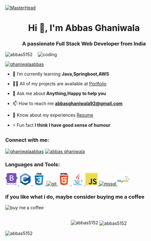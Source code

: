 [![MasterHead](https://dvokhk8ohqhd8.cloudfront.net/assets/engineering_types/full_stack/hero_image-6d2af04d8ff26b2334e0f866b3e3671b8c5e32fca0f4883c2e6a35248e36d77d.svg)](https://rishavchanda.io)
<h1 align="center">Hi 👋, I'm Abbas Ghaniwala</h1>
<h3 align="center">A passionate Full Stack Web Developer from India</h3>
<img align="right"  alt="coding" width="400" src="https://c.tenor.com/2uyENRmiUt0AAAAC/coding.gif">

<p align="left"> <img src="https://komarev.com/ghpvc/?username=abbas5152&label=Profile%20views&color=0e75b6&style=flat" alt="abbas5152" /> </p>

<p align="left"> <a href="https://twitter.com/ghaniwalaabbas" target="blank"><img src="https://img.shields.io/twitter/follow/ghaniwalaabbas?logo=twitter&style=for-the-badge" alt="ghaniwalaabbas" /></a> </p>

- 🌱 I’m currently learning **Java,Springboot,AWS**

- 👨‍💻 All of my projects are available at [Portfolio](https://abbasportfolio51.netlify.app/)

- 💬 Ask me about **Anything,Happy to help you**

- 📫 How to reach me **abbasghaniwala92@gmail.com**

- 📄 Know about my experiences [Resume](https://drive.google.com/file/d/1SDOLqDjqV84bhbFmvyG_T1yoT5ckZ-4A/view?usp=sharing)

- ⚡ Fun fact **I think I have good sense of humour**

<h3 align="left">Connect with me:</h3>
<p align="left">
<a href="https://twitter.com/ghaniwalaabbas" target="blank"><img align="center" src="https://raw.githubusercontent.com/rahuldkjain/github-profile-readme-generator/master/src/images/icons/Social/twitter.svg" alt="ghaniwalaabbas" height="30" width="40" /></a>
<a href="https://linkedin.com/in/abbas ghaniwala" target="blank"><img align="center" src="https://raw.githubusercontent.com/rahuldkjain/github-profile-readme-generator/master/src/images/icons/Social/linked-in-alt.svg" alt="abbas ghaniwala" height="30" width="40" /></a>
</p>

<h3 align="left">Languages and Tools:</h3>
<p align="left"> <a href="https://getbootstrap.com" target="_blank" rel="noreferrer"> <img src="https://raw.githubusercontent.com/devicons/devicon/master/icons/bootstrap/bootstrap-plain-wordmark.svg" alt="bootstrap" width="40" height="40"/> </a> <a href="https://www.cprogramming.com/" target="_blank" rel="noreferrer"> <img src="https://raw.githubusercontent.com/devicons/devicon/master/icons/c/c-original.svg" alt="c" width="40" height="40"/> </a> <a href="https://www.w3schools.com/css/" target="_blank" rel="noreferrer"> <img src="https://raw.githubusercontent.com/devicons/devicon/master/icons/css3/css3-original-wordmark.svg" alt="css3" width="40" height="40"/> </a> <a href="https://git-scm.com/" target="_blank" rel="noreferrer"> <img src="https://www.vectorlogo.zone/logos/git-scm/git-scm-icon.svg" alt="git" width="40" height="40"/> </a> <a href="https://www.w3.org/html/" target="_blank" rel="noreferrer"> <img src="https://raw.githubusercontent.com/devicons/devicon/master/icons/html5/html5-original-wordmark.svg" alt="html5" width="40" height="40"/> </a> <a href="https://www.java.com" target="_blank" rel="noreferrer"> <img src="https://raw.githubusercontent.com/devicons/devicon/master/icons/java/java-original.svg" alt="java" width="40" height="40"/> </a> <a href="https://developer.mozilla.org/en-US/docs/Web/JavaScript" target="_blank" rel="noreferrer"> <img src="https://raw.githubusercontent.com/devicons/devicon/master/icons/javascript/javascript-original.svg" alt="javascript" width="40" height="40"/> </a> <a href="https://www.microsoft.com/en-us/sql-server" target="_blank" rel="noreferrer"> <img src="https://www.svgrepo.com/show/303229/microsoft-sql-server-logo.svg" alt="mssql" width="40" height="40"/> </a> <a href="https://www.mysql.com/" target="_blank" rel="noreferrer"> <img src="https://raw.githubusercontent.com/devicons/devicon/master/icons/mysql/mysql-original-wordmark.svg" alt="mysql" width="40" height="40"/> </a> </p>

<h3 align="left">if you like what i do, maybe consider buying me a coffee</h3>
<p><a href="https://www.buymeacoffee.com/abbasg"> <img align="left" src="https://cdn.buymeacoffee.com/buttons/v2/default-yellow.png" height="50" width="210" alt="buy me a coffee " /></a></p><br><br>

<p><img align="left" src="https://github-readme-stats.vercel.app/api/top-langs?username=abbas5152&show_icons=true&locale=en&layout=compact" alt="abbas5152" /></p>

<p>&nbsp;<img align="center" src="https://github-readme-stats.vercel.app/api?username=abbas5152&show_icons=true&locale=en" alt="abbas5152" /></p>

<p><img align="center" src="https://github-readme-streak-stats.herokuapp.com/?user=abbas5152&" alt="abbas5152" /></p>


